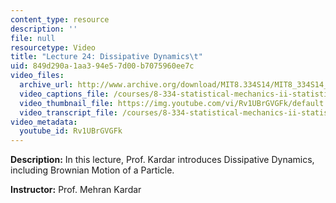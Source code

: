 ```yaml
---
content_type: resource
description: ''
file: null
resourcetype: Video
title: "Lecture 24: Dissipative Dynamics\t"
uid: 849d290a-1aa3-94e5-7d00-b7075960ee7c
video_files:
  archive_url: http://www.archive.org/download/MIT8.334S14/MIT8_334S14_lec24_300k.mp4
  video_captions_file: /courses/8-334-statistical-mechanics-ii-statistical-physics-of-fields-spring-2014/ed5e3609b7c350d38d8697a3ba17d5a0_Rv1UBrGVGFk.vtt
  video_thumbnail_file: https://img.youtube.com/vi/Rv1UBrGVGFk/default.jpg
  video_transcript_file: /courses/8-334-statistical-mechanics-ii-statistical-physics-of-fields-spring-2014/565f308ccee4fa9ac8f50f75a684da65_Rv1UBrGVGFk.pdf
video_metadata:
  youtube_id: Rv1UBrGVGFk
---
```


**Description:** In this lecture, Prof. Kardar introduces Dissipative Dynamics, including Brownian Motion of a Particle.

**Instructor:** Prof. Mehran Kardar